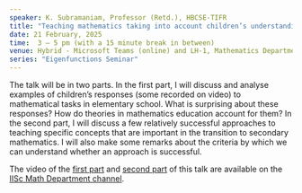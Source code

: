 ```yaml
---
speaker: K. Subramaniam, Professor (Retd.), HBCSE-TIFR
title: "Teaching mathematics taking into account children’s understanding"
date: 21 February, 2025
time:  3 – 5 pm (with a 15 minute break in between)
venue: Hybrid - Microsoft Teams (online) and LH-1, Mathematics Department
series: "Eigenfunctions Seminar"
---
```


The talk will be in two parts. In the first part, I will discuss and analyse examples of children’s responses (some recorded on video) to mathematical
tasks in elementary school. What is surprising about these responses? How do theories in mathematics education account for them? In the second part, I
will discuss a few relatively successful approaches to teaching specific concepts that are important in the transition to secondary mathematics. I will
also make some remarks about the criteria by which we can understand whether an approach is successful.

The video of the [first part](https://www.youtube.com/watch?v=OVFbss5SliE) and [second part](https://www.youtube.com/watch?v=9k5iFh8H3eo) of this talk
are available on the [IISc Math Department channel](https://www.youtube.com/channel/UCR5Igvq9HScQKlPr-0coSIg/playlists).
